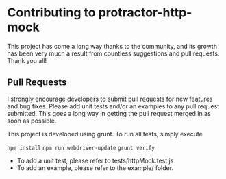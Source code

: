 # Contributing to protractor-http-mock
This project has come a long way thanks to the community, and its growth has been very much a result from countless suggestions and pull requests. Thank you all!

## Pull Requests
I strongly encourage developers to submit pull requests for new features and bug fixes. Please add unit tests and/or an examples to any pull request submitted. This goes a long way in getting the pull request merged in as soon as possible.

This project is developed using grunt. To run all tests, simply execute

`npm install`
`npm run webdriver-update`
`grunt verify`

* To add a unit test, please refer to tests/httpMock.test.js
* To add an example, please refer to the example/ folder.
